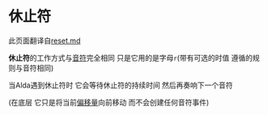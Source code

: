 # 休止符

此页面翻译自[reset.md](../reset.md)

**休止符**的工作方式与[音符](notes_zh_cn.md)完全相同 只是它用的是字母`r`(带有可选的时值 遵循的规则与音符相同)

当Alda遇到休止符时 它会等待休止符的持续时间 然后再奏响下一个音符

(在底层 它只是将当前[偏移量](offset_zh_cn.md)向前移动 而不会创建任何音符事件)

